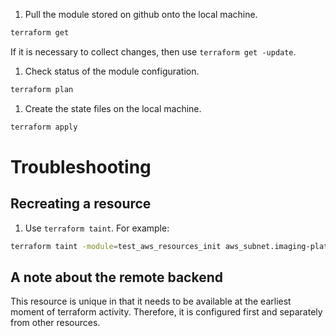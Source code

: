 1. Pull the module stored on github onto the local machine.
``` bash
terraform get
```
If it is necessary to collect changes, then use `terraform get -update`.
1. Check status of the module configuration.
``` bash
terraform plan
```
1. Create the state files on the local machine.
``` bash
terraform apply
```

# Troubleshooting
## Recreating a resource
1. Use `terraform taint`. For example:
```bash
terraform taint -module=test_aws_resources_init aws_subnet.imaging-platform-terraform
```
## A note about the remote backend
This resource is unique in that it needs to be available at the earliest moment of terraform activity. Therefore, it is configured first and separately from other resources.
